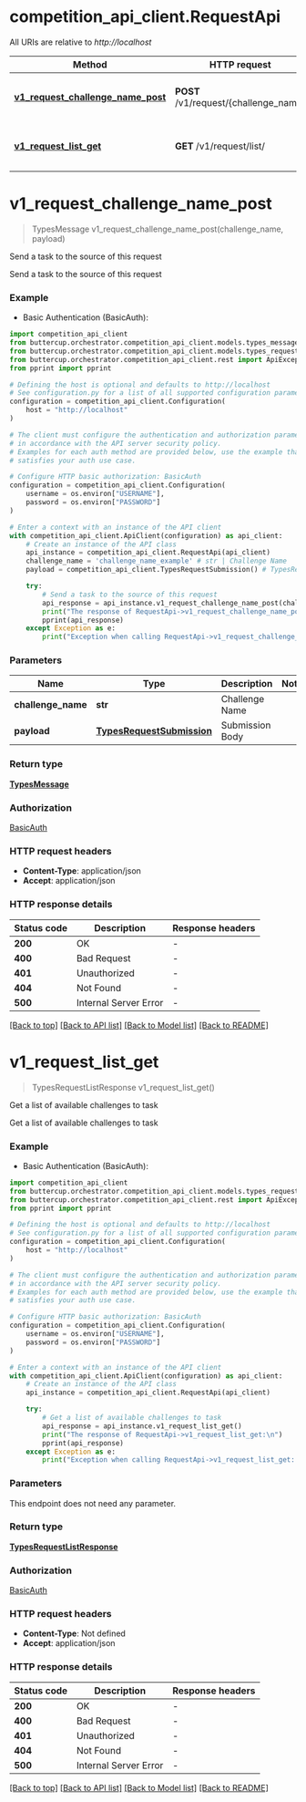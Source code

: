 # competition_api_client.RequestApi

All URIs are relative to *http://localhost*

Method | HTTP request | Description
------------- | ------------- | -------------
[**v1_request_challenge_name_post**](RequestApi.md#v1_request_challenge_name_post) | **POST** /v1/request/{challenge_name} | Send a task to the source of this request
[**v1_request_list_get**](RequestApi.md#v1_request_list_get) | **GET** /v1/request/list/ | Get a list of available challenges to task


# **v1_request_challenge_name_post**
> TypesMessage v1_request_challenge_name_post(challenge_name, payload)

Send a task to the source of this request

Send a task to the source of this request

### Example

* Basic Authentication (BasicAuth):

```python
import competition_api_client
from buttercup.orchestrator.competition_api_client.models.types_message import TypesMessage
from buttercup.orchestrator.competition_api_client.models.types_request_submission import TypesRequestSubmission
from buttercup.orchestrator.competition_api_client.rest import ApiException
from pprint import pprint

# Defining the host is optional and defaults to http://localhost
# See configuration.py for a list of all supported configuration parameters.
configuration = competition_api_client.Configuration(
    host = "http://localhost"
)

# The client must configure the authentication and authorization parameters
# in accordance with the API server security policy.
# Examples for each auth method are provided below, use the example that
# satisfies your auth use case.

# Configure HTTP basic authorization: BasicAuth
configuration = competition_api_client.Configuration(
    username = os.environ["USERNAME"],
    password = os.environ["PASSWORD"]
)

# Enter a context with an instance of the API client
with competition_api_client.ApiClient(configuration) as api_client:
    # Create an instance of the API class
    api_instance = competition_api_client.RequestApi(api_client)
    challenge_name = 'challenge_name_example' # str | Challenge Name
    payload = competition_api_client.TypesRequestSubmission() # TypesRequestSubmission | Submission Body

    try:
        # Send a task to the source of this request
        api_response = api_instance.v1_request_challenge_name_post(challenge_name, payload)
        print("The response of RequestApi->v1_request_challenge_name_post:\n")
        pprint(api_response)
    except Exception as e:
        print("Exception when calling RequestApi->v1_request_challenge_name_post: %s\n" % e)
```



### Parameters


Name | Type | Description  | Notes
------------- | ------------- | ------------- | -------------
 **challenge_name** | **str**| Challenge Name | 
 **payload** | [**TypesRequestSubmission**](TypesRequestSubmission.md)| Submission Body | 

### Return type

[**TypesMessage**](TypesMessage.md)

### Authorization

[BasicAuth](../README.md#BasicAuth)

### HTTP request headers

 - **Content-Type**: application/json
 - **Accept**: application/json

### HTTP response details

| Status code | Description | Response headers |
|-------------|-------------|------------------|
**200** | OK |  -  |
**400** | Bad Request |  -  |
**401** | Unauthorized |  -  |
**404** | Not Found |  -  |
**500** | Internal Server Error |  -  |

[[Back to top]](#) [[Back to API list]](../README.md#documentation-for-api-endpoints) [[Back to Model list]](../README.md#documentation-for-models) [[Back to README]](../README.md)

# **v1_request_list_get**
> TypesRequestListResponse v1_request_list_get()

Get a list of available challenges to task

Get a list of available challenges to task

### Example

* Basic Authentication (BasicAuth):

```python
import competition_api_client
from buttercup.orchestrator.competition_api_client.models.types_request_list_response import TypesRequestListResponse
from buttercup.orchestrator.competition_api_client.rest import ApiException
from pprint import pprint

# Defining the host is optional and defaults to http://localhost
# See configuration.py for a list of all supported configuration parameters.
configuration = competition_api_client.Configuration(
    host = "http://localhost"
)

# The client must configure the authentication and authorization parameters
# in accordance with the API server security policy.
# Examples for each auth method are provided below, use the example that
# satisfies your auth use case.

# Configure HTTP basic authorization: BasicAuth
configuration = competition_api_client.Configuration(
    username = os.environ["USERNAME"],
    password = os.environ["PASSWORD"]
)

# Enter a context with an instance of the API client
with competition_api_client.ApiClient(configuration) as api_client:
    # Create an instance of the API class
    api_instance = competition_api_client.RequestApi(api_client)

    try:
        # Get a list of available challenges to task
        api_response = api_instance.v1_request_list_get()
        print("The response of RequestApi->v1_request_list_get:\n")
        pprint(api_response)
    except Exception as e:
        print("Exception when calling RequestApi->v1_request_list_get: %s\n" % e)
```



### Parameters

This endpoint does not need any parameter.

### Return type

[**TypesRequestListResponse**](TypesRequestListResponse.md)

### Authorization

[BasicAuth](../README.md#BasicAuth)

### HTTP request headers

 - **Content-Type**: Not defined
 - **Accept**: application/json

### HTTP response details

| Status code | Description | Response headers |
|-------------|-------------|------------------|
**200** | OK |  -  |
**400** | Bad Request |  -  |
**401** | Unauthorized |  -  |
**404** | Not Found |  -  |
**500** | Internal Server Error |  -  |

[[Back to top]](#) [[Back to API list]](../README.md#documentation-for-api-endpoints) [[Back to Model list]](../README.md#documentation-for-models) [[Back to README]](../README.md)

